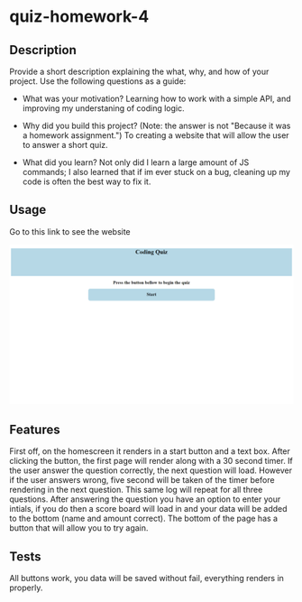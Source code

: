 # quiz-homework-4

## Description

Provide a short description explaining the what, why, and how of your project. Use the following questions as a guide:

- What was your motivation?
Learning how to work with a simple API, and improving my understaning of coding logic.

- Why did you build this project? (Note: the answer is not "Because it was a homework assignment.")
To creating a website that will allow the user to answer a short quiz.

- What did you learn?
Not only did I learn a large amount of JS commands; I also learned that if im ever stuck on a bug, cleaning up my code is often the best way to fix it.

## Usage

Go to this link to see the website


![alt text](assets/Website.png)

## Features

First off, on the homescreen it renders in a start button and a text box. After clicking the button, the first page will render along with a 30 second timer. If the user answer the question correctly, the next question will load. However if the user answers wrong, five second will be taken of the timer before rendering in the next question. This same log will repeat for all three questions. After answering the question you have an option to enter your intials, if you do then a score board will load in and your data will be added to the bottom (name and amount correct). The bottom of the page has a button that will allow you to try again.

## Tests

All buttons work, you data will be saved without fail, everything renders in properly.

